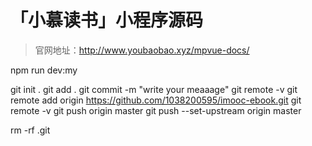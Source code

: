 # 「小慕读书」小程序源码

> 官网地址：http://www.youbaobao.xyz/mpvue-docs/

npm run dev:my


git init .
git add .
git commit -m "write your meaaage"
git remote -v
git remote add origin https://github.com/1038200595/imooc-ebook.git
git remote -v
git push origin master
git push --set-upstream origin master

rm -rf .git
